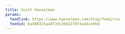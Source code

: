 ```yaml
---
title: Scott Hanselman
params:
  feedlink: https://www.hanselman.com/blog/feed/rss
  feedid: ba408315aa873dc36821f874a34ce058
---
```

